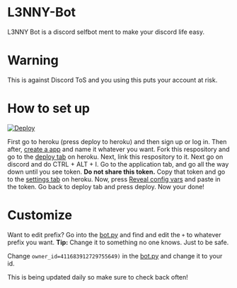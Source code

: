 # L3NNY-Bot
L3NNY Bot is a discord selfbot ment to make your discord life easy. 

# Warning 
This is against Discord ToS and you using this puts your account at risk.

# How to set up
[![Deploy](https://www.herokucdn.com/deploy/button.png)](https://heroku.com/deploy?template=https://github.com/Seleex1/L3NNY-Bot/selfbot.py/tree/rewrite)


First go to heroku (press deploy to heroku) and then sign up or log in. Then after, [create a app](https://gyazo.com/0ca32142049cef8830aee7f73c50dcab) and name it whatever you want. Fork this respository and go to the [deploy tab](https://gyazo.com/f010fe70ba02e095da8d8d7476674506) on heroku. Next, link this respository to it. Next go on discord and do CTRL + ALT + I. Go to the application tab, and go all the way down until you see token. **Do not share this token.** Copy that token and go to the [settings tab](https://gyazo.com/6de113e39dc19980e9d3cd6528d1ac69) on heroku. Now, press [Reveal config vars](https://gyazo.com/3f237591c1a54bb1f1638fc72c9591d3) and paste in the token. Go back to deploy tab and press deploy. Now your done!

# Customize

Want to edit prefix? Go into the [bot.py](https://github.com/L3NNY0969/L3NNY-Bot/blob/6aeee154a45d622e1a9123574b0557573b42f858/bot.py#L16) and find and edit the ```+``` to whatever prefix you want. 
**Tip:** Change it to something no one knows. Just to be safe.

Change ```owner_id=411683912729755649)``` in the [bot.py](https://github.com/L3NNY0969/L3NNY-Bot/blob/6aeee154a45d622e1a9123574b0557573b42f858/bot.py#L16) and change it to your id.

This is being updated daily so make sure to check back often!
